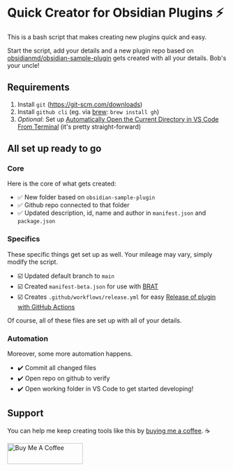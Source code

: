 # Quick Creator for Obsidian Plugins ⚡️
This is a bash script that makes creating new plugins quick and easy. 

Start the script, add your details and a new plugin repo based on [obsidianmd/obsidian-sample-plugin](https://github.com/obsidianmd/obsidian-sample-plugin) gets created with all your details. Bob's your uncle!

## Requirements
1. Install `git` (https://git-scm.com/downloads)
2. Install `github cli` (eg. via [brew](https://brew.sh/): `brew install gh`)
3. *Optional*: Set up [Automatically Open the Current Directory in VS Code From Terminal](https://shannoncrabill.com/blog/shell-command-open-directory-in-vscode/) (it's pretty straight-forward)

## All set up ready to go
### Core
Here is the core of what gets created:
* ✅ New folder based on `obsidian-sample-plugin`
* ✅ Github repo connected to that folder
* ✅ Updated description, id, name and author in `manifest.json` and `package.json`

### Specifics
These specific things get set up as well. Your mileage may vary, simply modify the script.
* ☑️ Updated default branch to `main`
* ☑️ Created `manifest-beta.json` for use with [BRAT](https://github.com/TfTHacker/obsidian42-brat)
* ☑️ Creates `.github/workflows/release.yml` for easy [Release of plugin with GitHub Actions](https://marcus.se.net/obsidian-plugin-docs/publishing/release-your-plugin-with-github-actions)

Of course, all of these files are set up with all of your details.

### Automation
Moreover, some more automation happens.
* ✔️ Commit all changed files
* ✔️ Open repo on github to verify
* ✔️ Open working folder in VS Code to get started developing!

## Support
You can help me keep creating tools like this by [buying me a coffee](https://www.buymeacoffee.com/joschua).  ☕️

<a href="https://www.buymeacoffee.com/joschua" target="_blank"><img src="https://cdn.buymeacoffee.com/buttons/v2/default-yellow.png" alt="Buy Me A Coffee" height= "48" width="173"></a>
